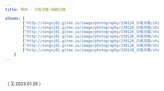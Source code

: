 ```yaml
---
title: 郑州 · 只有河南-戏剧幻城

albums: [
		["http://songxj01.gitee.io/image/photography/230126_只有河南/zhiyouhenan_1.webp", "只有河南·戏剧幻城"],
        ["http://songxj01.gitee.io/image/photography/230126_只有河南/zhiyouhenan_2.webp", "只有河南·戏剧幻城"],
        ["http://songxj01.gitee.io/image/photography/230126_只有河南/zhiyouhenan_3.webp", "只有河南·戏剧幻城"],
        ["http://songxj01.gitee.io/image/photography/230126_只有河南/zhiyouhenan_4.webp", "只有河南·戏剧幻城"],
        ["http://songxj01.gitee.io/image/photography/230126_只有河南/zhiyouhenan_5.webp", "只有河南·戏剧幻城"],
        ["http://songxj01.gitee.io/image/photography/230126_只有河南/zhiyouhenan_6.webp", "只有河南·戏剧幻城"],
        ["http://songxj01.gitee.io/image/photography/230126_只有河南/zhiyouhenan_7.webp", "只有河南·戏剧幻城"]
	]
---
```


<br/><br/>


（ 🗓️ 2023.01.26 ）


<br/><br/><br/><br/>